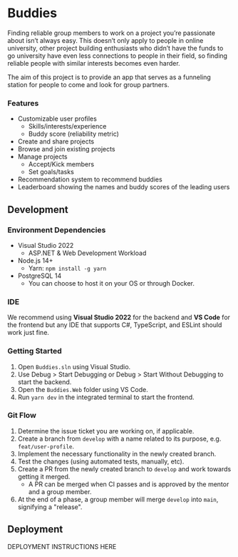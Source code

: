 # Buddies

Finding reliable group members to work on a project you’re passionate about isn’t always easy. This doesn’t only apply to people in online university, other project building enthusiasts who didn’t have the funds to go university have even less connections to people in their field, so finding reliable people with similar interests becomes even harder. 

The aim of this project is to provide an app that serves as a funneling station for people to come and look for group partners.

### Features
- Customizable user profiles
  - Skills/interests/experience
  - Buddy score (reliability metric)
- Create and share projects
- Browse and join existing projects
- Manage projects
  - Accept/Kick members
  - Set goals/tasks
- Recommendation system to recommend buddies
- Leaderboard showing the names and buddy scores of the leading users

## Development

### Environment Dependencies

- Visual Studio 2022
  - ASP.NET & Web Development Workload
- Node.js 14+
  - Yarn: `npm install -g yarn`
- PostgreSQL 14
  - You can choose to host it on your OS or through Docker.

### IDE

We recommend using **Visual Studio 2022** for the backend and **VS Code** for the frontend but any IDE that supports C#, TypeScript, and ESLint should work just fine.

### Getting Started

1. Open `Buddies.sln` using Visual Studio.
2. Use Debug > Start Debugging or Debug > Start Without Debugging to start the backend.
3. Open the `Buddies.Web` folder using VS Code.
4. Run `yarn dev` in the integrated terminal to start the frontend.

### Git Flow

1. Determine the issue ticket you are working on, if applicable.
2. Create a branch from `develop` with a name related to its purpose, e.g. `feat/user-profile`.
3. Implement the necessary functionality in the newly created branch.
4. Test the changes (using automated tests, manually, etc).
5. Create a PR from the newly created branch to `develop` and work towards getting it merged.
   - A PR can be merged when CI passes and is approved by the mentor and a group member.
6. At the end of a phase, a group member will merge `develop` into `main`, signifying a "release".

## Deployment

DEPLOYMENT INSTRUCTIONS HERE

